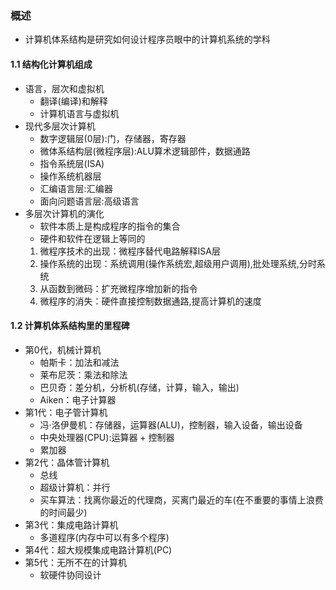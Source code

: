 ### 概述
- 计算机体系结构是研究如何设计程序员眼中的计算机系统的学科

#### 1.1 结构化计算机组成
- 语言，层次和虚拟机
    - 翻译(编译)和解释
    - 计算机语言与虚拟机
- 现代多层次计算机
    - 数字逻辑层(0层):门，存储器，寄存器
    - 微体系结构层(微程序层):ALU算术逻辑部件，数据通路
    - 指令系统层(ISA)
    - 操作系统机器层
    - 汇编语言层:汇编器
    - 面向问题语言层:高级语言
- 多层次计算机的演化
    - 软件本质上是构成程序的指令的集合
    - 硬件和软件在逻辑上等同的
    1. 微程序技术的出现：微程序替代电路解释ISA层
    2. 操作系统的出现：系统调用(操作系统宏,超级用户调用),批处理系统,分时系统
    3. 从函数到微码：扩充微程序增加新的指令
    4. 微程序的消失：硬件直接控制数据通路,提高计算机的速度

#### 1.2 计算机体系结构里的里程碑
- 第0代，机械计算机
    - 帕斯卡：加法和减法
    - 莱布尼茨：乘法和除法
    - 巴贝奇：差分机，分析机(存储，计算，输入，输出)
    - Aiken：电子计算器
- 第1代：电子管计算机
    - 冯·洛伊曼机：存储器，运算器(ALU)，控制器，输入设备，输出设备
    - 中央处理器(CPU):运算器 + 控制器
    - 累加器
- 第2代：晶体管计算机
    - 总线
    - 超级计算机：并行
    - 买车算法：找离你最近的代理商，买离门最近的车(在不重要的事情上浪费的时间最少)
- 第3代：集成电路计算机
    - 多道程序(内存中可以有多个程序)
- 第4代：超大规模集成电路计算机(PC)
- 第5代：无所不在的计算机
    - 软硬件协同设计